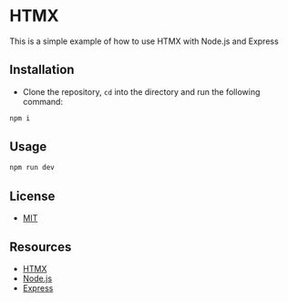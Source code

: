 # HTMX

This is a simple example of how to use HTMX with Node.js and Express

## Installation

- Clone the repository, `cd` into the directory and run the following command:

```bash
npm i
```

## Usage

```bash
npm run dev
```

## License

- [MIT](LICENSE.md)

## Resources

- [HTMX](https://htmx.org/)
- [Node.js](https://nodejs.org/)
- [Express](https://expressjs.com/)
